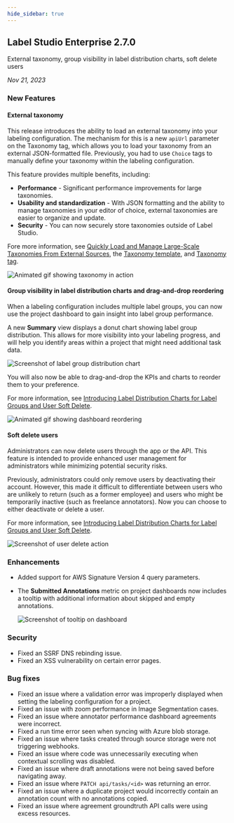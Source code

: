 ```yaml
---
hide_sidebar: true
---
```



## Label Studio Enterprise 2.7.0

<div class="onprem-highlight">External taxonomy, group visibility in label distribution charts, soft delete users</div>

*Nov 21, 2023*

### New Features

#### External taxonomy

This release introduces the ability to load an external taxonomy into your labeling configuration. The mechanism for this is a new `apiUrl` parameter on the Taxonomy tag, which allows you to load your taxonomy from an external JSON-formatted file. Previously, you had to use `Choice` tags to manually define your taxonomy within the labeling configuration. 

This feature provides multiple benefits, including:

- **Performance** - Significant performance improvements for large taxonomies.
- **Usability and standardization** - With JSON formatting and the ability to manage taxonomies in your editor of choice, external taxonomies are easier to organize and update.
- **Security** - You can now securely store taxonomies outside of Label Studio.

Fore more information, see [Quickly Load and Manage Large-Scale Taxonomies From External Sources](https://humansignal.com/blog/new-quickly-load-and-manage-large-scale-taxonomies-from-external-sources/), the [Taxonomy template](https://docs.humansignal.com/templates/taxonomy), and [Taxonomy tag](https://docs.humansignal.com/tags/taxonomy). 

![Animated gif showing taxonomy in action](/images/releases/2-7-0-taxonomy.gif)

#### Group visibility in label distribution charts and drag-and-drop reordering

When a labeling configuration includes multiple label groups, you can now use the project dashboard to gain insight into label group performance.   

A new **Summary** view displays a donut chart showing label group distribution. This allows for more visibility into your labeling progress, and will help you identify areas within a project that might need additional task data.  

![Screenshot of label group distribution chart](/images/releases/2-7-0-label-groups.png)

You will also now be able to drag-and-drop the KPIs and charts to reorder them to your preference. 

For more information, see [Introducing Label Distribution Charts for Label Groups and User Soft Delete](https://humansignal.com/blog/introducing-label-distribution-charts-for-label-groups-and-user-soft-delete/). 

![Animated gif showing dashboard reordering](/images/releases/2-7-0-reorder.gif)

#### Soft delete users

Administrators can now delete users through the app or the API. This feature is intended to provide enhanced user management for administrators while minimizing potential security risks. 

Previously, administrators could only remove users by deactivating their account. However, this made it difficult to differentiate between users who are unlikely to return (such as a former employee) and users who might be temporarily inactive (such as freelance annotators). Now you can choose to either deactivate or delete a user. 

For more information, see [Introducing Label Distribution Charts for Label Groups and User Soft Delete](https://humansignal.com/blog/introducing-label-distribution-charts-for-label-groups-and-user-soft-delete/). 

![Screenshot of user delete action](/images/releases/2-7-0-user-delete.png)

### Enhancements

- Added support for AWS Signature Version 4 query parameters.
- The **Submitted Annotations** metric on project dashboards now includes a tooltip with additional information about skipped and empty annotations.

    ![Screenshot of tooltip on dashboard](/images/releases/2-7-0-tooltip.png)

### Security

- Fixed an SSRF DNS rebinding issue.
- Fixed an XSS vulnerability on certain error pages.

### Bug fixes

- Fixed an issue where a validation error was improperly displayed when setting the labeling configuration for a project.
- Fixed an issue with zoom performance in Image Segmentation cases.
- Fixed an issue where annotator performance dashboard agreements were incorrect.
- Fixed a run time error seen when syncing with Azure blob storage.
- Fixed an issue where tasks created through source storage were not triggering webhooks.
- Fixed an issue where code was unnecessarily executing when contextual scrolling was disabled.
- Fixed an issue where draft annotations were not being saved before navigating away.
- Fixed an issue where `PATCH api/tasks/<id>` was returning an error.
- Fixed an issue where a duplicate project would incorrectly contain an annotation count with no annotations copied.
- Fixed an issue where agreement groundtruth API calls were using excess resources.

